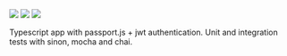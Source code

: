 <img src="https://cdn.jsdelivr.net/gh/devicons/devicon/icons/typescript/typescript-plain.svg" heigth=70 />
<img src="https://miro.medium.com/max/400/1*YI1tt4kGzvea-v4dAhZ90w.png" heigth=70 />
<img src="https://ies.solutions/wordpress/wp-content/uploads/jwt.png" heigth=70 />

Typescript app with passport.js + jwt authentication. Unit and integration tests with sinon, mocha and chai.
